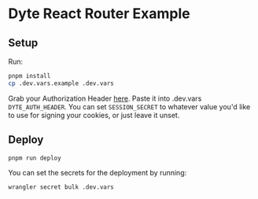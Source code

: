 # Dyte React Router Example

## Setup

Run:

```sh
pnpm install
cp .dev.vars.example .dev.vars
```

Grab your Authorization Header [here](https://dev.dyte.io/apikeys). Paste it into .dev.vars `DYTE_AUTH_HEADER`.
You can set `SESSION_SECRET` to whatever value you'd like to use for signing your cookies, or just leave it unset.

## Deploy

`pnpm run deploy`

You can set the secrets for the deployment by running:

```sh
wrangler secret bulk .dev.vars
```
